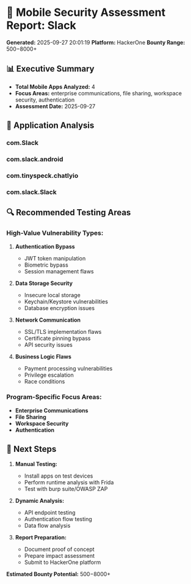 # 📱 Mobile Security Assessment Report: Slack

**Generated:** 2025-09-27 20:01:19
**Platform:** HackerOne
**Bounty Range:** $500-$8000+

## 📊 Executive Summary

- **Total Mobile Apps Analyzed:** 4
- **Focus Areas:** enterprise communications, file sharing, workspace security, authentication
- **Assessment Date:** 2025-09-27

## 🎯 Application Analysis

### com.Slack

### com.slack.android

### com.tinyspeck.chatlyio

### com.slack.Slack

## 🔍 Recommended Testing Areas

### High-Value Vulnerability Types:
1. **Authentication Bypass**
   - JWT token manipulation
   - Biometric bypass
   - Session management flaws

2. **Data Storage Security**
   - Insecure local storage
   - Keychain/Keystore vulnerabilities
   - Database encryption issues

3. **Network Communication**
   - SSL/TLS implementation flaws
   - Certificate pinning bypass
   - API security issues

4. **Business Logic Flaws**
   - Payment processing vulnerabilities
   - Privilege escalation
   - Race conditions

### Program-Specific Focus Areas:
- **Enterprise Communications**
- **File Sharing**
- **Workspace Security**
- **Authentication**

## 🚀 Next Steps

1. **Manual Testing:**
   - Install apps on test devices
   - Perform runtime analysis with Frida
   - Test with burp suite/OWASP ZAP

2. **Dynamic Analysis:**
   - API endpoint testing
   - Authentication flow testing
   - Data flow analysis

3. **Report Preparation:**
   - Document proof of concept
   - Prepare impact assessment
   - Submit to HackerOne platform

**Estimated Bounty Potential:** $500-$8000+
